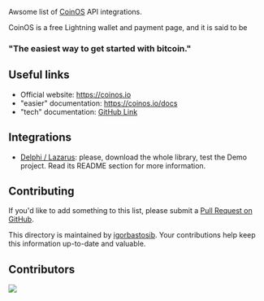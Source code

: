 Awsome list of [CoinOS](https://coinos.io) API integrations.

CoinOS is a free Lightning wallet and payment page, and it is said to be 
### "The easiest way to get started with bitcoin."

## Useful links
- Official website: https://coinos.io
- "easier" documentation: https://coinos.io/docs
- "tech" documentation: [GitHub Link](https://github.com/coinos/coinos-server/blob/master/index.ts)

## Integrations
- [Delphi / Lazarus](https://bitbucket.org/idealtecd/ideal-library/src/master/Demos/Api/Bitcoin/CoinOS/): please, download the whole library, test the Demo project. Read its README section for more information.

 ## Contributing

If you'd like to add something to this list, please submit a [Pull Request on GitHub](https://github.com/igorbastosib/awesome-coinos).

This directory is maintained by [igorbastosib](https://nostrudel.ninja/#/u/npub1kkqujy3lkkkpjd4h6dy9fd4kvdvyf4l3cwdmg3v8vkv06l0cyu8stqmmnm). Your contributions help keep this information up-to-date and valuable.

## Contributors

<a align="center" href="https://github.com/igorbastosib/awesome-coinos/graphs/contributors">
  <img src="https://contrib.rocks/image?repo=igorbastosib/awesome-coinos" />
</a>
